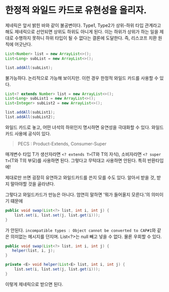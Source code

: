 # 한정적 와일드 카드로 유현성을 올리자.

제네릭은 앞서 밝힌 바와 같이 불공변이다. Type1, Type2가 상위-하위 타입 관계라고 해도 제네릭으로 선언되면 상위도 하위도 아니게 된다. 이는 하위가 상위가 하는
일을 제대로 수행하지 못하니 하위 타입이 될 수 없다는 결론에 도달한다. 즉, 리스코프 치환 원칙에 어긋난다.


```java
List<Number> list = new ArrayList<>();
List<Long> subList = new ArrayList<>();

list.addAll(subList);

```

불가능하다. 논리적으로 가능해 보이지만. 이런 경우 한정적 와일드 카드를 사용할 수 있다.

```java
List<? extends Number> list = new ArrayList<>();
List<Long> subList1 = new ArrayList<>();
List<Integer> subList2 = new ArrayList<>();

list.addAll(subList1);
list.addAll(subList2);
```

와일드 카드로 놓고, 어떤 녀석의 하위인지 명시하면 유연성을 극대화할 수 있다. 와일드 카드 사용에 공식이 있다.

> PECS : Product-Extends, Consumer-Super

매개변수 타입 T가 생산자라면 `<? extends T>`(T와 T의 자식), 소비자라면 `<? super T>`(T와 T의 부모)를 사용하면 된다. 그렇다고 무턱대고 사용하면 안된다.
특히 반환타입에!

제대로만 쓰면 굉장히 유연하고 와일드카드를 쓴지 모를 수도 있다. 알아서 받을 것, 받지 말아야할 것을 골라낸다.

그렇다고 와일드카드가 만능은 아니다. 엄연히 말하면 '뭐가 들어올지 모른다.'의 의미이기 떄문에

```java
public void swap(List<?> list, int i, int j) {
    list.set(i, list.set(j, list.get(i)));
}
```
가 안된다. `incompatible types : Object cannot be converted to CAP#1`와 같은 의미없는 메시지를 던지며. List<?>는 null 빼고 넣을 수 없다.
물론 우회할 수 있다.


```java
public void swap(List<?> list, int i, int j) {
   helper(list, i, j);
}

private <E> void helper(List<E> list, int i, int j) {
    list.set(i, list.set(j, list.get(i)));
}
```

이렇게 제네릭으로 받으면 된다.